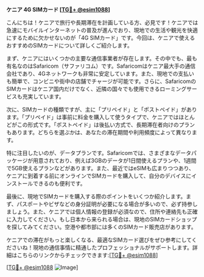 **ケニア 4G SIMカード [[TG💪+ @esim1088](https://t.me/s/esim1088)]**

こんにちは！ケニアで旅行や長期滞在を計画している方、必見です！ケニアでは急速にモバイルインターネットの普及が進んでおり、現地での生活や観光を快適にするために欠かせないのが「4G SIMカード」です。今回は、ケニアで使えるおすすめのSIMカードについて詳しくご紹介します。

まず、ケニアにはいくつかの主要な通信事業者が存在します。その中でも、最も有名なのはSafaricom（サファリコム）です。Safaricomはケニア最大手の通信会社であり、4Gネットワークも非常に安定しています。また、現地での支払いも簡単で、コンビニや街中の店舗でチャージが可能です。さらに、SafaricomのSIMカードはケニア国内だけでなく、近隣の国々でも使用できるローミングサービスも充実しています。

次に、SIMカードの種類ですが、主に「プリペイド」と「ポストペイド」があります。「プリペイド」は事前に料金を購入して使うタイプで、ケニアではほとんどがこの形式です。「ポストペイド」は後払い方式で、長期滞在者向けのプランもあります。どちらを選ぶかは、あなたの滞在期間や利用頻度によって異なります。

特に注目したいのが、データプランです。Safaricomでは、さまざまなデータパッケージが用意されており、例えば3GBのデータが1日間使えるプランや、1週間で5GB使えるプランなどがあります。また、最近ではeSIMも広まりつつあり、ケニアに到着する前にオンラインでSIMカードを購入して、自分のデバイスにインストールできるのも便利です。

最後に、現地でSIMカードを購入する際のポイントをいくつか紹介します。まず、パスポートやビザなどの身分証明が必要になる場合が多いので、必ず持参しましょう。また、ケニアでは個人情報の登録が必須なので、住所や連絡先も正確に入力してください。もし日本から来られる場合は、現地のSIMカードショップを探してみてください。空港や都市部には多くのSIMカード販売店があります。

ケニアでの滞在がもっと楽しくなる、最適なSIMカード選びをぜひ参考にしてくださいね！現地の通信事情に精通したプロフェッショナルがサポートします。詳細はこちらのリンクからチェックできます:[[TG💪+ @esim1088](https://t.me/s/esim1088)]

[[TG💪+ @esim1088](https://t.me/s/esim1088) ![Image](https://i.postimg.cc/Y0z9fWf4/image.png)]
